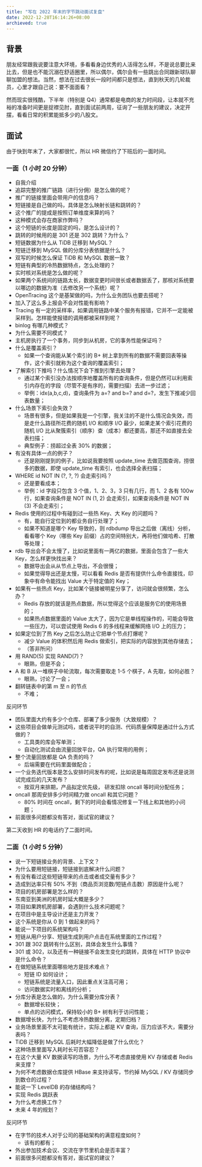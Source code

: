 ```yaml
---
title: "写在 2022 年末的字节跳动面试复盘"
date: 2022-12-28T16:14:26+08:00
archieved: true
---
```


## 背景
朋友经常跟我说要注意大环境，多看看身边优秀的人活得怎么样，不是说总要比来比去，但是也不能沉溺在舒适圈里，所以偶尔，偶尔会有一些跳出合同跟新球队聊聊加盟的想法。当然，想法在过去很长一段时间都只是想法，直到秋天的几轮裁员，心里才跟自己说：要不面面看？

然而现实很残酷，下半年（特别是 Q4）通常都是电商的发力时间段，让本就不充裕的准备时间更是捉襟见肘，直到面试前两周，征询了一些朋友的建议，决定开摆，看看日常的积累能抵多少的八股文。

## 面试
由于快到年末了，大家都很忙，所以 HR 微信约了下班后的一面时间。

### 一面（1 小时 20 分钟）
-  自我介绍
-  追踪完整的推广链路（进行分佣）是怎么做的呢？
-  推广的链接里面会带用户的信息吗？
-  短链接是自己做的吗，具体是怎么映射长链和跳转的？
-  这个推广的提成是按照订单维度来算的吗？
-  这种模式会存在商家作弊吗？
-  这个短链的长度是固定的吗，是怎么设计的？
-  跳转的时候用的是 301 还是 302 跳转？为什么？
-  短链数据为什么从 TiDB 迁移到 MySQL？
-  短链迁移到 MySQL 做的分库分表依据是什么？
-  双写的时候怎么保证 TiDB 和 MySQL 数据一致？
-  短链有典型的冷热数据特点，怎么处理的？
-  实时核对系统是怎么做的呢？
-  如果两个系统间的链路太长，数据变更时间很长或者数据丢了，那核对系统要以哪边的数据为准（去修改另一个系统）呢？
-  OpenTracing 这个是基架做的吗，为什么业务团队也要去搭呢？
-  加入了这么多上报会不会对性能有影响？
-  Tracing 有一定的采样率，如果调用链路中某个服务有报错，它并不一定能被采样到。怎样能使报错的调用都被采样到呢？
-  binlog 有哪几种模式？
-  为什么需要不同模式？
-  主机房执行了一个事务，同步到从机房，它的事务性能保证吗？
-  什么是覆盖索引？
    - 如果一个查询能从某个索引的 B+ 树上拿到所有的数据不需要回表等操作，这个索引就称为这个查询的覆盖索引；
-  了解索引下推吗？什么情况下会下推到引擎去处理？
    - 通过某个索引没办法按顺序地覆盖所有的查询条件，但是仍然可以利用索引内存在的字段（尽管不是有序的，需要扫描）去进一步过滤；
    - 举例：idx(a,b,c,d)，查询条件为 a=? and b=? and d=?，发生下推减少回表数量；
-  什么场景下索引会失效？
    - 场景有很多，但是如果我是一个引擎，我关注的不是什么情况会失效，而是走什么路径所花费的随机 I/O 和顺序 I/O 最少，如果走某个索引花费的随机 I/O 比从聚簇索引（顺序）查（成本）都还要高，那还不如直接去全表扫描；
    - 典型例子：捞超过全表 30% 的数据；
-  有没有具体一点的例子？
    - 还是刚刚提到的例子，比如说我要按照 update_time 去做范围查询，捞很多的数据，即使 update_time 有索引，也会选择全表扫描；
-  WHERE id NOT IN (?, ?, ?) 会走索引吗？
    - 还是要看成本；
    - 举例：id 字段只包含 3 个值，1、2、3，3 只有几行，而 1、2 各有 100w 行，如果查询条件是 NOT IN (1, 2) 会走索引，如果查询条件是 NOT IN (3) 不会走索引；
-  Redis 使用的过程中有碰到过一些热 Key、大 Key 的问题吗？
    - 有，能自行定位到的都业务自行处理了；
    - 如果不知道是哪个 Key 导致的，则 rdbdump 导出之后做（离线）分析，看看哪个 Key（哪些 Key 前缀）占的空间特别大，再将他们做哈希、打散等处理；
-  rdb 导出会不会太慢了，比如说里面有一两亿的数据，里面会包含了一些大 Key，怎么样更快找出来？
    - 数据导出会从从节点上导出，不会很慢；
    - 如果觉得导出还是太慢，可以看看 Redis 是否有提供什么命令直接找，印象中有命令能找出 Value 大于特定值的 Key；
-  如果有一些热点 Key，比如某个链接被明星分享了，访问就会很频繁，怎么办？
    - Redis 存放的就该是热点数据，所以觉得这个应该是服务它的使用场景的；
    - 如果热点数据里面的 Value 太大了，因为它是单线程操作的，可能会导致一些压力，可以尝试使用 Redis 6 的多线程来缓解网络 I/O 上的压力；
-  如果定位到了热 Key 之后怎么防止它把单个节点打爆呢？
    - 减少 Value 的体积然后用 Redis 做索引，把实际的内容放到其他存储去；
    - （答非所问）
-  用 RAND(5) 实现 RAND(7)？
    - 眼熟，但是不会；
-  A 和 B 从一堆棋子中轮流取，每次需要取走 1-5 个棋子，A 先取，如何必胜？
    - 眼熟，讨论了一会；
-  翻转链表中的第 m 至 n 的节点
    - 不难；

反问环节
-  团队里面大约有多少个仓库、部署了多少服务（大致规模）？
-  这些项目会做单元测试吗，或者说平时的自测、代码质量保障是通过什么方式做的？
    - 工具类的库会写单测；
    - 自动化测试会由流量回放平台，QA 执行常用的用例；
-  整个流量回放都是 QA 负责的吗？
    - 后端需要在代码里面做配合；
-  一个业务迭代版本是怎么安排时间发布的呢，比如说是每周固定发布还是说测试完成后的几天发布？
    - 按双月来排期，产品拟定优先级， 研发扣除 oncall 等时间分配任务；
-  oncall 那周安排多少时间精力做 oncall 和其它问题？
    - 80% 时间在 oncall，剩下的时间会看情况修复一下线上和其他的小问题；
-  前面很多问题都没有答对，面试官的建议？

第二天收到 HR 的电话约了二面时间。

### 二面（1 小时 5 分钟）
- 说一下短链接业务的背景、上下文？
- 为什么要用短链接，短链接到底解决什么问题？
- 有没有看过这些短链带来的点击或者成交量有多少？
- 造成到达率只有 50% 不到（商品页浏览数/短链点击数）原因是什么呢？
- 项目的机房部署是怎么样的？
- 东南亚到美洲的机房时延大概是多少？
- 项目如果跨机房部署，会遇到什么技术问题呢？
- 在项目中是主导设计还是主力开发？
- 这个系统是你从 0 到 1 做起来的吗？
- 能说一下项目的系统架构吗？
- 短链从用户分享、短链生成到用户点击在系统里面的工作过程？
- 301 跟 302 跳转有什么区别，具体会发生什么事情？
- 301 或 302，以及还有一种链接不会发生变化的跳转，具体在 HTTP 协议中是什么命令？
- 在做短链系统里面哪些地方是技术难点？
    - 短链 ID 如何设计；
    - 短链系统是流量入口，因此重点关注高可用；
    - 访问数据实时和离线的分析；
- 分库分表是怎么做的，为什么需要分库分表？
    - 数据增长较快；
    - 单点的访问模式，保持较小的 B+ 树有利于访问性能；
- 数据增长快，为什么不考虑冷热数据分离，定期归档？
- 业务场景里面不太可能有统计，实际上都是 KV 查询，压力应该不大，需要分表吗？
- TiDB 迁移到 MySQL 后耗时大幅降低是做了什么优化？
- 这种场景里面写入耗时长可否容忍？
- 在这个大量 KV 数据读写的场景，为什么不考虑直接使用 KV 存储或者 Redis 来支撑？
- 为何不考虑数据仓库提供 HBase 来支持读写，节约掉 MySQL / KV 存储同步到数仓的过程？
- 能说一下 LevelDB 的存储结构吗？
- 实现 Redis 跳跃表
- 为什么考虑换工作？
- 未来 4 年的规划？

反问环节
- 在字节的技术人对于公司的基础架构的满意程度如何？
    - 该有的都有；
- 外出参加技术会议、交流在字节里机会是否丰富？
- 前面很多问题都没有答对，面试官的建议？
